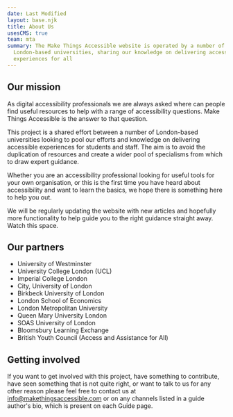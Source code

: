 ```yaml
---
date: Last Modified
layout: base.njk
title: About Us
usesCMS: true
team: mta
summary: The Make Things Accessible website is operated by a number of
  London-based universities, sharing our knowledge on delivering accessible
  experiences for all
---
```


<div class="panel gutter-btm--major">
  <h2>Our mission</h2>
  As digital accessibility professionals we are always asked where can people find useful resources to help with a range of accessibility questions. Make Things Accessible is the answer to that question.

  This project is a shared effort between a number of London-based universities looking to pool our efforts and knowledge on delivering accessible experiences for students and staff. The aim is to avoid the duplication of resources and create a wider pool of specialisms from which to draw expert guidance.

  Whether you are an accessibility professional looking for useful tools for your own organisation, or this is the first time you have heard about accessibility and want to learn the basics, we hope there is something here to help you out.

  We will be regularly updating the website with new articles and hopefully more functionality to help guide you to the right guidance straight away. Watch this space.
</div>

<div class="gutter-btm--major">
  <h2>Our partners</h2>

  * University of Westminster
  * University College London (U﻿CL)
  * Imperial College London
  * City, University of London
  * Birkbeck University of London
  * London School of Economics
  * London Metropolitan University
  * Queen Mary University London
  * SOAS University of London
  * Bloomsbury Learning Exchange
  * British Youth Council (Access and Assistance for All)
</div>

<h2>Getting involved</h2>

I﻿f you want to get involved with this project, have something to contribute, have seen something that is not quite right, or want to talk to us for any other reason please feel free to contact us at [info@makethingsaccessible.com](mailto:info@makethingsaccessible.com) or on any channels listed in a guide author's bio, which is present on each Guide page.